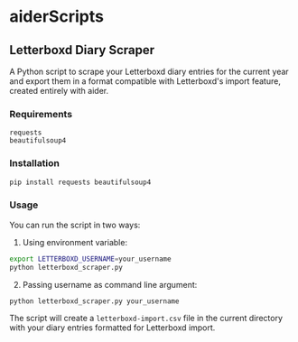 # aiderScripts

## Letterboxd Diary Scraper

A Python script to scrape your Letterboxd diary entries for the current year and export them in a format compatible with Letterboxd's import feature, created entirely with aider.

### Requirements

```
requests
beautifulsoup4
```

### Installation

```bash
pip install requests beautifulsoup4
```

### Usage

You can run the script in two ways:

1. Using environment variable:
```bash
export LETTERBOXD_USERNAME=your_username
python letterboxd_scraper.py
```

2. Passing username as command line argument:
```bash
python letterboxd_scraper.py your_username
```

The script will create a `letterboxd-import.csv` file in the current directory with your diary entries formatted for Letterboxd import.

